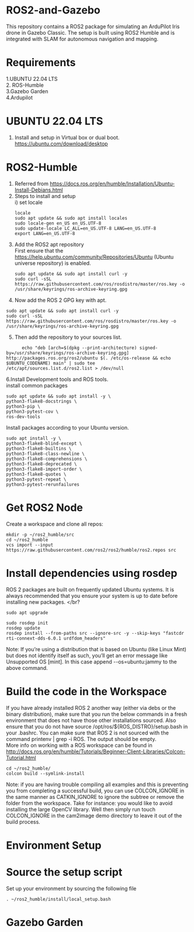 # ROS2-and-Gazebo
This repository contains a ROS2 package for simulating an ArduPilot Iris drone in Gazebo Classic. The setup is built using ROS2 Humble and is integrated with SLAM for autonomous navigation and mapping.
# Requirements
1.UBUNTU 22.04 LTS </br>
2. ROS-Humble </br>
3.Gazebo Garden </br>
4.Ardupilot </br>

# UBUNTU 22.04 LTS
1. Install and setup in Virtual box or dual boot. </br>
https://ubuntu.com/download/desktop </br>

# ROS2-Humble 
1. Referred from https://docs.ros.org/en/humble/Installation/Ubuntu-Install-Debians.html </br>
2. Steps to install and setup </br>
  i) set locale </br>
   ```
   locale
   sudo apt update && sudo apt install locales
   sudo locale-gen en_US en_US.UTF-8
   sudo update-locale LC_ALL=en_US.UTF-8 LANG=en_US.UTF-8
   export LANG=en_US.UTF-8
3. Add the ROS2 apt repository</br>
   First ensure that the https://help.ubuntu.com/community/Repositories/Ubuntu (Ubuntu universe repository) is enabled. </br>
   ```
   sudo apt update && sudo apt install curl -y
   sudo curl -sSL https://raw.githubusercontent.com/ros/rosdistro/master/ros.key -o /usr/share/keyrings/ros-archive-keyring.gpg

4. Now add the ROS 2 GPG key with apt. </br>
  ```
sudo apt update && sudo apt install curl -y
sudo curl -sSL https://raw.githubusercontent.com/ros/rosdistro/master/ros.key -o /usr/share/keyrings/ros-archive-keyring.gpg
  ```

5. Then add the repository to your sources list.
```
      echo "deb [arch=$(dpkg --print-architecture) signed-by=/usr/share/keyrings/ros-archive-keyring.gpg] http://packages.ros.org/ros2/ubuntu $(. /etc/os-release && echo $UBUNTU_CODENAME) main" | sudo tee       /etc/apt/sources.list.d/ros2.list > /dev/null
```

6.Install Development tools and ROS tools. </br>
  install common packages</br>
  ```
sudo apt update && sudo apt install -y \
  python3-flake8-docstrings \
  python3-pip \
  python3-pytest-cov \
  ros-dev-tools
```
Install packages according to your Ubuntu version.</br>
```
sudo apt install -y \
python3-flake8-blind-except \
python3-flake8-builtins \
python3-flake8-class-newline \
python3-flake8-comprehensions \
python3-flake8-deprecated \
python3-flake8-import-order \
python3-flake8-quotes \
python3-pytest-repeat \
python3-pytest-rerunfailures
```

# Get ROS2 Node
Create a workspace and clone all repos: </br>
```
mkdir -p ~/ros2_humble/src
cd ~/ros2_humble
vcs import --input https://raw.githubusercontent.com/ros2/ros2/humble/ros2.repos src
```
# Install dependencies using rosdep
ROS 2 packages are built on frequently updated Ubuntu systems. It is always recommended that you ensure your system is up to date before installing new packages. </br?
```
sudo apt upgrade
```
```
sudo rosdep init
rosdep update
rosdep install --from-paths src --ignore-src -y --skip-keys "fastcdr rti-connext-dds-6.0.1 urdfdom_headers"
```
Note: If you’re using a distribution that is based on Ubuntu (like Linux Mint) but does not identify itself as such, you’ll get an error message like Unsupported OS [mint]. In this case append --os=ubuntu:jammy to the above command. </br>

# Build the code in the Workspace
If you have already installed ROS 2 another way (either via debs or the binary distribution), make sure that you run the below commands in a fresh environment that does not have those other installations sourced. Also ensure that you do not have source /opt/ros/${ROS_DISTRO}/setup.bash in your .bashrc. You can make sure that ROS 2 is not sourced with the command printenv | grep -i ROS. The output should be empty. </br>
More info on working with a ROS workspace can be found in http://docs.ros.org/en/humble/Tutorials/Beginner-Client-Libraries/Colcon-Tutorial.html  </br>
```
cd ~/ros2_humble/
colcon build --symlink-install
```
Note: if you are having trouble compiling all examples and this is preventing you from completing a successful build, you can use COLCON_IGNORE in the same manner as CATKIN_IGNORE to ignore the subtree or remove the folder from the workspace. Take for instance: you would like to avoid installing the large OpenCV library. Well then simply run touch COLCON_IGNORE in the cam2image demo directory to leave it out of the build process. </br>

# Environment Setup
# Source the setup script
Set up your environment by sourcing the following file </br>
```
. ~/ros2_humble/install/local_setup.bash
```

# Gazebo Garden




